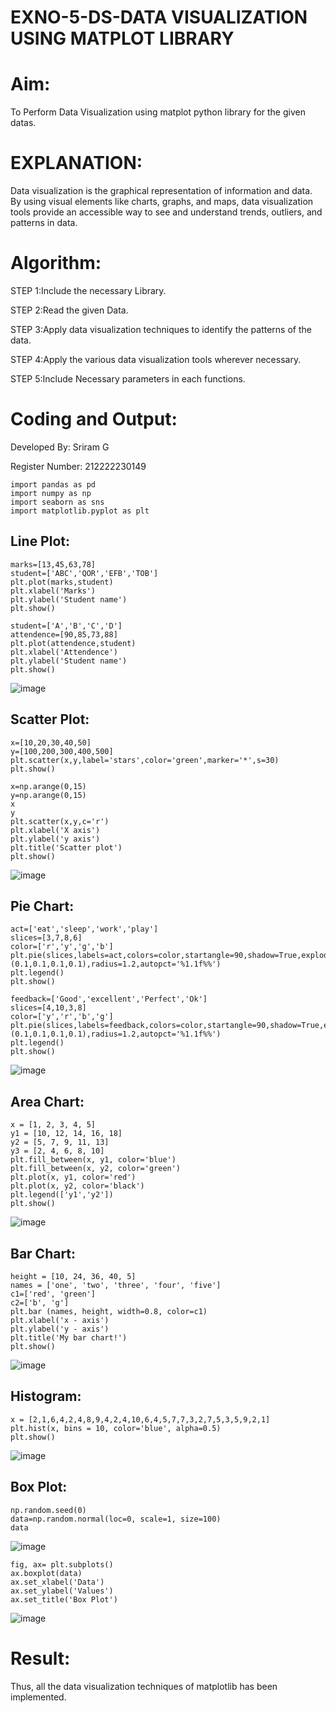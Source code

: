 # EXNO-5-DS-DATA VISUALIZATION USING MATPLOT LIBRARY

# Aim:
  To Perform Data Visualization using matplot python library for the given datas.

# EXPLANATION:
Data visualization is the graphical representation of information and data. By using visual elements like charts, graphs, and maps, data visualization tools provide an accessible way to see and understand trends, outliers, and patterns in data.

# Algorithm:
STEP 1:Include the necessary Library.

STEP 2:Read the given Data.

STEP 3:Apply data visualization techniques to identify the patterns of the data.

STEP 4:Apply the various data visualization tools wherever necessary.

STEP 5:Include Necessary parameters in each functions.

# Coding and Output:

Developed By: Sriram G

Register Number: 212222230149

```
import pandas as pd
import numpy as np
import seaborn as sns
import matplotlib.pyplot as plt
```

## Line Plot:

```
marks=[13,45,63,78]
student=['ABC','QOR','EFB','TOB']
plt.plot(marks,student)
plt.xlabel('Marks')
plt.ylabel('Student name')
plt.show()

student=['A','B','C','D']
attendence=[90,85,73,88]
plt.plot(attendence,student)
plt.xlabel('Attendence')
plt.ylabel('Student name')
plt.show()
```
![image](https://github.com/Sriram8452/EXNO-5-DS/assets/118708032/915713f5-50b1-4013-8037-3a9cc599f291)

## Scatter Plot:

```
x=[10,20,30,40,50]
y=[100,200,300,400,500]
plt.scatter(x,y,label='stars',color='green',marker='*',s=30)
plt.show()

x=np.arange(0,15)
y=np.arange(0,15)
x
y
plt.scatter(x,y,c='r')
plt.xlabel('X axis')
plt.ylabel('y axis')
plt.title('Scatter plot')
plt.show()
```
![image](https://github.com/Sriram8452/EXNO-5-DS/assets/118708032/7fab8701-3aee-4b5a-b729-cb82a6c2dd16)

## Pie Chart:

```
act=['eat','sleep','work','play']
slices=[3,7,8,6]
color=['r','y','g','b']
plt.pie(slices,labels=act,colors=color,startangle=90,shadow=True,explode=(0.1,0.1,0.1,0.1),radius=1.2,autopct='%1.1f%%')
plt.legend()
plt.show()

feedback=['Good','excellent','Perfect','Ok']
slices=[4,10,3,8]
color=['y','r','b','g']
plt.pie(slices,labels=feedback,colors=color,startangle=90,shadow=True,explode=(0.1,0.1,0.1,0.1),radius=1.2,autopct='%1.1f%%')
plt.legend()
plt.show()
```
![image](https://github.com/Sriram8452/EXNO-5-DS/assets/118708032/a16d81be-4162-41f0-ba84-7d43883c3248)

## Area Chart:

```
x = [1, 2, 3, 4, 5]
y1 = [10, 12, 14, 16, 18]
y2 = [5, 7, 9, 11, 13]
y3 = [2, 4, 6, 8, 10]
plt.fill_between(x, y1, color='blue')
plt.fill_between(x, y2, color='green')
plt.plot(x, y1, color='red')
plt.plot(x, y2, color='black')
plt.legend(['y1','y2'])
plt.show()
```
![image](https://github.com/Sriram8452/EXNO-5-DS/assets/118708032/9d90b6c9-70ac-4f52-bec1-975fafa4afc7)

## Bar Chart:

```
height = [10, 24, 36, 40, 5]
names = ['one', 'two', 'three', 'four', 'five']
c1=['red', 'green'] 
c2=['b', 'g']
plt.bar (names, height, width=0.8, color=c1)
plt.xlabel('x - axis')
plt.ylabel('y - axis')
plt.title('My bar chart!')
plt.show()
```
![image](https://github.com/Sriram8452/EXNO-5-DS/assets/118708032/6685a45c-7ed2-44c4-8730-3a2e55acf7e3)

## Histogram:

```
x = [2,1,6,4,2,4,8,9,4,2,4,10,6,4,5,7,7,3,2,7,5,3,5,9,2,1]
plt.hist(x, bins = 10, color='blue', alpha=0.5)
plt.show()
```
![image](https://github.com/Sriram8452/EXNO-5-DS/assets/118708032/c7d07305-db41-438c-8585-81346fead120)

## Box Plot:

```
np.random.seed(0)
data=np.random.normal(loc=0, scale=1, size=100)
data
```
![image](https://github.com/Sriram8452/EXNO-5-DS/assets/118708032/1073572a-2c3a-487c-a1b8-efdbc595ac91)

```
fig, ax= plt.subplots()
ax.boxplot(data)
ax.set_xlabel('Data')
ax.set_ylabel('Values')
ax.set_title('Box Plot')
```
![image](https://github.com/Sriram8452/EXNO-5-DS/assets/118708032/3e04e28b-5a0e-412e-ad52-ecda68c69561)



# Result:

Thus, all the data visualization techniques of matplotlib has been implemented.
